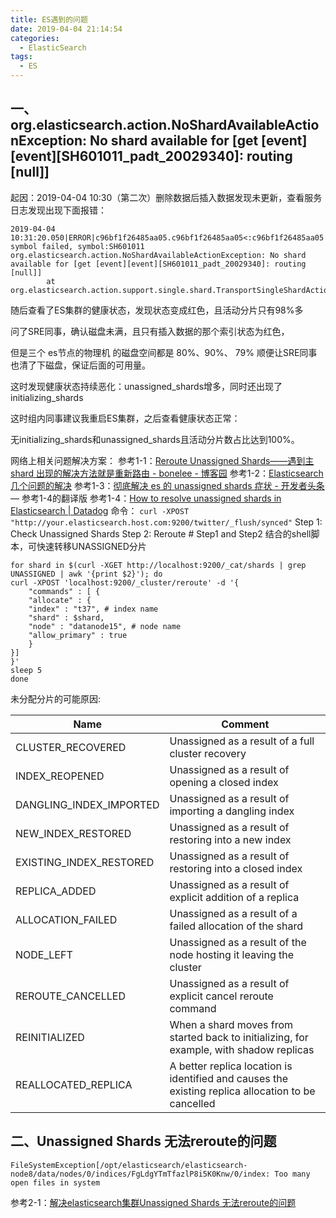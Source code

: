 ```yaml
---
title: ES遇到的问题
date: 2019-04-04 21:14:54
categories:
  - ElasticSearch
tags:
  - ES
---
```

## 一、org.elasticsearch.action.NoShardAvailableActionException: No shard available for [get [event][event][SH601011_padt_20029340]: routing [null]]

起因：2019-04-04 10:30（第二次）删除数据后插入数据发现未更新，查看服务日志发现出现下面报错：
```
2019-04-04 10:31:20.050|ERROR|c96bf1f26485aa05.c96bf1f26485aa05<:c96bf1f26485aa05|c.x.s.s.c.s.e.EventServiceDisclosure|process symbol failed, symbol:SH601011
org.elasticsearch.action.NoShardAvailableActionException: No shard available for [get [event][event][SH601011_padt_20029340]: routing [null]]
        at org.elasticsearch.action.support.single.shard.TransportSingleShardAction$AsyncSingleAction.perform(TransportSingleShardAction.java:209)
```
随后查看了ES集群的健康状态，发现状态变成红色，且活动分片只有98%多

问了SRE同事，确认磁盘未满，且只有插入数据的那个索引状态为红色，

但是三个 es节点的物理机  的磁盘空间都是  80%、90%、 79%
顺便让SRE同事也清了下磁盘，保证后面的可用量。

这时发现健康状态持续恶化：unassigned_shards增多，同时还出现了initializing_shards


这时组内同事建议我重启ES集群，之后查看健康状态正常：

无initializing_shards和unassigned_shards且活动分片数占比达到100%。

网络上相关问题解决方案：
参考1-1：[Reroute Unassigned Shards——遇到主shard 出现的解决方法就是重新路由 \- bonelee \- 博客园](https://www.cnblogs.com/bonelee/p/7459408.html)
参考1-2：[Elasticsearch几个问题的解决](http://www.wklken.me/posts/2015/05/23/elasticsearch-issues.html#)
参考1-3：[彻底解决 es 的 unassigned shards 症状 \- 开发者头条](https://toutiao.io/posts/na8zgp/preview) — 参考1-4的翻译版
参考1-4：[How to resolve unassigned shards in Elasticsearch \| Datadog](https://www.datadoghq.com/blog/elasticsearch-unassigned-shards/)
命令：
`curl -XPOST "http://your.elasticsearch.host.com:9200/twitter/_flush/synced"`
Step 1: Check Unassigned Shards
Step 2: Reroute
\# Step1 and Step2 结合的shell脚本，可快速转移UNASSIGNED分片
```
for shard in $(curl -XGET http://localhost:9200/_cat/shards | grep UNASSIGNED | awk '{print $2}'); do
curl -XPOST 'localhost:9200/_cluster/reroute' -d '{
    "commands" : [ {
    "allocate" : {
    "index" : "t37", # index name
    "shard" : $shard,
    "node" : "datanode15", # node name
    "allow_primary" : true
    }
}]
}'
sleep 5
done
```

未分配分片的可能原因:

| Name | Comment |
| ---- | ---- |
| CLUSTER_RECOVERED | Unassigned as a result of a full cluster recovery |
| INDEX_REOPENED | Unassigned as a result of opening a closed index |
| DANGLING_INDEX_IMPORTED | Unassigned as a result of importing a dangling index |
| NEW_INDEX_RESTORED | Unassigned as a result of restoring into a new index |
| EXISTING_INDEX_RESTORED | Unassigned as a result of restoring into a closed index |
| REPLICA_ADDED | Unassigned as a result of explicit addition of a replica |
| ALLOCATION_FAILED | Unassigned as a result of a failed allocation of the shard |
| NODE_LEFT | Unassigned as a result of the node hosting it leaving the cluster |
| REROUTE_CANCELLED | Unassigned as a result of explicit cancel reroute command |
| REINITIALIZED | When a shard moves from started back to initializing, for example, with shadow replicas |
| REALLOCATED_REPLICA | A better replica location is identified and causes the existing replica allocation to be cancelled |

## 二、Unassigned Shards 无法reroute的问题
```
FileSystemException[/opt/elasticsearch/elasticsearch-node8/data/nodes/0/indices/FgLdgYTmTfazlP8i5K0Knw/0/index: Too many open files in system
```
参考2-1：[解决elasticsearch集群Unassigned Shards 无法reroute的问题](https://www.jianshu.com/p/542ed5a5bdfc)
